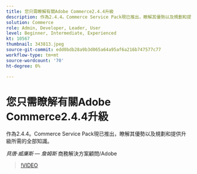 ```yaml
---
title: 您只需瞭解有關Adobe Commerce2.4.4升級
description: 作為2.4.4。Commerce Service Pack現已推出，瞭解其優勢以及規劃和提供升級所需的全部知識。
solution: Commerce
role: Admin, Developer, Leader, User
level: Beginner, Intermediate, Experienced
kt: 10567
thumbnail: 343813.jpeg
source-git-commit: edd0bdb28a9b3d065a64a95af6a216b747577c77
workflow-type: tm+mt
source-wordcount: '70'
ht-degree: 0%

---
```


# 您只需瞭解有關Adobe Commerce2.4.4升級

作為2.4.4。Commerce Service Pack現已推出，瞭解其優勢以及規劃和提供升級所需的全部知識。

*貝唐·威廉斯 — 詹姆斯* 商務解決方案顧問/Adobe

>[!VIDEO](https://video.tv.adobe.com/v/343813/?quality=12&learn=on)
